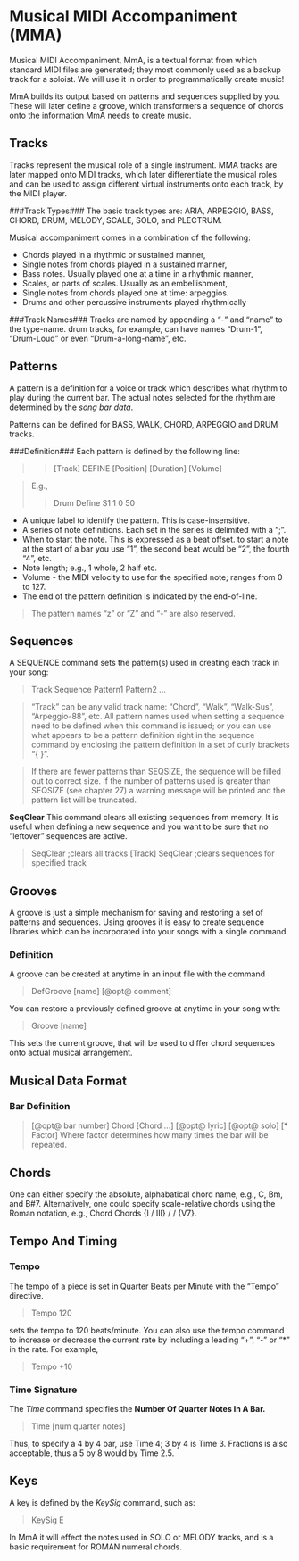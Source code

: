 Musical MIDI Accompaniment (MMA)
===================


Musical MIDI Accompaniment, MmA, is a textual format from which standard MIDI files are generated; they most commonly used as a backup track for a soloist.
We will use it in order to programmatically create music!

MmA builds its output based on patterns and sequences supplied by you. These will later define a groove, which transformers a sequence of chords onto the information MmA needs to create music.

Tracks
----------
Tracks represent the musical role of a single instrument. MMA tracks are later mapped onto MIDI tracks, which later differentiate the musical roles and can be used to assign different virtual instruments onto each track, by the MIDI player.

###Track Types###
The basic track types are: ARIA, ARPEGGIO, BASS, CHORD, DRUM, MELODY, SCALE, SOLO, and PLECTRUM.

Musical accompaniment comes in a combination of the following:
 -  Chords played in a rhythmic or sustained manner,
 -  Single notes from chords played in a sustained manner,
 -  Bass notes. Usually played one at a time in a rhythmic manner,
 -  Scales, or parts of scales. Usually as an embellishment,
 -  Single notes from chords played one at time: arpeggios.
 -  Drums and other percussive instruments played rhythmically

###Track Names###
Tracks are named by appending a “-” and “name” to the type-name.
drum tracks, for example, can have names “Drum-1”, “Drum-Loud” or even “Drum-a-long-name”, etc.


Patterns 
------------
A pattern is a definition for a voice or track which describes what rhythm to play during the current bar. The actual notes selected for the rhythm are determined by the *song bar data*.

Patterns can be defined for BASS, WALK, CHORD, ARPEGGIO and DRUM tracks.

###Definition###
Each pattern is defined by the following line:
>> [Track] DEFINE [Position] [Duration] [Volume]

>E.g.,
>>Drum Define S1 1 0 50

 -  A unique label to identify the pattern. This is case-insensitive. 
 -  A series of note definitions. Each set in the series is delimited with a “;”.
 -  When to start the note. This is expressed as a beat offset.
    to start a note at the start of a bar you use “1”, the second beat would be “2”, the fourth     “4”, etc.
 - Note length; e.g., 1 whole, 2 half etc. 
 - Volume - the MIDI velocity to use for the specified note; ranges from 0 to 127.
 - The end of the pattern definition is indicated by the end-of-line.
 
> The pattern names “z” or “Z” and “-” are also reserved.

Sequences
---------------
A SEQUENCE command sets the pattern(s) used in creating each track in your song:
>Track Sequence Pattern1 Pattern2 ...

>“Track” can be any valid track name: “Chord”, “Walk”, “Walk-Sus”, “Arpeggio-88”, etc.
>All pattern names used when setting a sequence need to be defined when this command is issued; or you can use what appears to be a pattern definition right in the sequence command by enclosing the pattern definition in a set of curly brackets “{ }”.

>If there are fewer patterns than SEQSIZE, the sequence will be filled out to correct size. If the number of patterns used is greater than SEQSIZE (see chapter 27) a warning message will be printed and the pattern list will be truncated.

**SeqClear**
This command clears all existing sequences from memory. It is useful when defining a new sequence and you want to be sure that no “leftover” sequences are active.
> SeqClear ;clears all tracks
> [Track] SeqClear ;clears sequences for specified track

Grooves
------------
A groove is just a simple mechanism for saving and restoring a set of patterns and sequences. Using grooves it is easy to create sequence libraries which can be incorporated into your songs with a single command.

### Definition ###
A groove can be created at anytime in an input file with the command
> DefGroove [name] [@opt@ comment]

You can restore a previously defined groove at anytime in your song with:
> Groove [name]

This sets the current groove, that will be used to differ chord sequences onto actual musical arrangement.


Musical Data Format
-----------------------------

### Bar Definition ###
>[@opt@ bar number] Chord [Chord ...] [@opt@ lyric] [@opt@ solo] [* Factor]
>Where factor determines how many times the bar will be repeated.

Chords
----------
One can either specify the absolute, alphabatical chord name, e.g., C, Bm, and B#7.
Alternatively, one could specify scale-relative chords using the Roman notation, e.g., Chord Chords {I / III} / / {V7}.

Tempo And Timing
--------------------------
### Tempo ###
The tempo of a piece is set in Quarter Beats per Minute with the “Tempo” directive.
>Tempo 120

sets the tempo to 120 beats/minute. You can also use the tempo command to increase or decrease the current rate by including a leading “+”, “-” or “*” in the rate. For example,
>Tempo +10

### Time Signature ###
The *Time* command specifies the **Number Of Quarter Notes In A Bar.**
> Time [num quarter notes]

Thus, to specify a 4 by 4 bar, use Time 4; 3 by 4 is Time 3. Fractions is also acceptable, thus a 5 by 8 would by Time 2.5.

Keys
------
A key is defined by the *KeySig* command, such as:
> KeySig E

In MmA it will effect the notes used in SOLO or MELODY tracks, and is a basic requirement for ROMAN numeral chords.